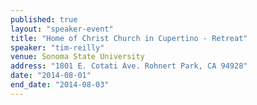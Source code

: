 ```yaml
---
published: true
layout: "speaker-event"
title: "Home of Christ Church in Cupertino - Retreat"
speaker: "tim-reilly"
venue: Sonoma State University
address: "1801 E. Cotati Ave. Rohnert Park, CA 94928"
date: "2014-08-01"
end_date: "2014-08-03"
---
```



